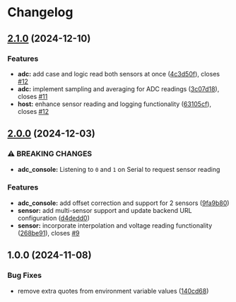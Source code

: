 # Changelog

## [2.1.0](https://github.com/FelizCoder/crewstand.sensor_gateway/compare/v2.0.0...v2.1.0) (2024-12-10)


### Features

* **adc:** add case and logic read both sensors at once ([4c3d50f](https://github.com/FelizCoder/crewstand.sensor_gateway/commit/4c3d50fd5bdfdd9db36cb149c86eaf5e14bb9e9d)), closes [#12](https://github.com/FelizCoder/crewstand.sensor_gateway/issues/12)
* **adc:** implement sampling and averaging for ADC readings ([3c07d18](https://github.com/FelizCoder/crewstand.sensor_gateway/commit/3c07d1862790f7ba672e07f0dc8a91346f89805f)), closes [#11](https://github.com/FelizCoder/crewstand.sensor_gateway/issues/11)
* **host:** enhance sensor reading and logging functionality ([63105cf](https://github.com/FelizCoder/crewstand.sensor_gateway/commit/63105cf49d90c31af2a1752a9d43defd3f983f57)), closes [#12](https://github.com/FelizCoder/crewstand.sensor_gateway/issues/12)

## [2.0.0](https://github.com/FelizCoder/crewstand.sensor_gateway/compare/v1.0.0...v2.0.0) (2024-12-03)


### ⚠ BREAKING CHANGES

* **adc_console:** Listening to `0` and `1` on Serial to request sensor reading

### Features

* **adc_console:** add offset correction and support for 2 sensors ([9fa9b80](https://github.com/FelizCoder/crewstand.sensor_gateway/commit/9fa9b80f6cfed349fbfafef1e4de1b7f2b30c6fe))
* **sensor:** add multi-sensor support and update backend URL configuration ([d4dedd0](https://github.com/FelizCoder/crewstand.sensor_gateway/commit/d4dedd008d6b5c3b88e26c7b869826bbf684c4e1))
* **sensor:** incorporate interpolation and voltage reading functionality ([268be91](https://github.com/FelizCoder/crewstand.sensor_gateway/commit/268be916ae344b8e7d013022dc016f1e832b51cd)), closes [#9](https://github.com/FelizCoder/crewstand.sensor_gateway/issues/9)

## 1.0.0 (2024-11-08)


### Bug Fixes

* remove extra quotes from environment variable values ([140cd68](https://github.com/FelizCoder/crewstand.sensor_gateway/commit/140cd68246998af9352adda4b621783f1aaa89c3))
